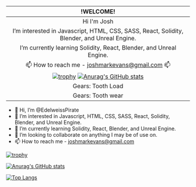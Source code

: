 |!WELCOME!|
|:-----------------:|
|Hi I'm Josh|
|I’m interested in Javascript, HTML, CSS, SASS, React, Solidity, Blender, and Unreal Engine.|
|I’m currently learning Solidity, React, Blender, and Unreal Engine.|
|📫 How to reach me - joshmarkevans@gmail.com 📫|
|[![trophy](https://github-profile-trophy.vercel.app/?username=EdelweissPirate&rank=SSS,SS,S,AAA,AA,A,B,C&theme=gruvbox)](https://github.com/ryo-ma/github-profile-trophy) [![Anurag's GitHub stats](https://github-readme-stats.vercel.app/api?username=EdelweissPirate&count_private=true&show_icons=true&theme=gruvbox)](https://github.com/anuraghazra/github-readme-stats)|
|Gears: Tooth Load|
|Gears: Tooth wear|
  

- 👋 Hi, I’m @EdelweissPirate
- 👀 I’m interested in Javascript, HTML, CSS, SASS, React, Solidity, Blender, and Unreal Engine.
- 🌱 I’m currently learning Solidity, React, Blender, and Unreal Engine.
- 💞️ I’m looking to collaborate on anything I may be of use on. 
- 📫 How to reach me - joshmarkevans@gmail.com

[![trophy](https://github-profile-trophy.vercel.app/?username=EdelweissPirate&rank=SSS,SS,S,AAA,AA,A,B,C&theme=gruvbox)](https://github.com/ryo-ma/github-profile-trophy)


[![Anurag's GitHub stats](https://github-readme-stats.vercel.app/api?username=EdelweissPirate&count_private=true&show_icons=true&theme=gruvbox)](https://github.com/anuraghazra/github-readme-stats)

[![Top Langs](https://github-readme-stats.vercel.app/api/top-langs/?username=EdelweissPirate&theme=gruvbox)](https://github.com/anuraghazra/github-readme-stats)

<!---
EdelweissPirate/EdelweissPirate is a ✨ special ✨ repository because its `README.md` (this file) appears on your GitHub profile.
You can click the Preview link to take a look at your changes.
--->
